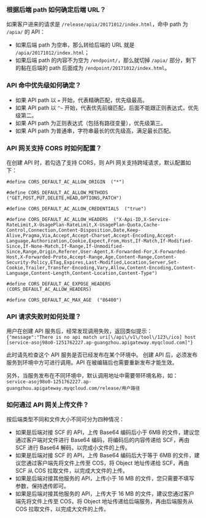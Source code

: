 ### 根据后端 path 如何确定后端 URL？
如果客户进来的请求是 `/release/apia/20171012/index.html`，命中 path 为 `/apia/` 的 API：
- 如果后端 path 为空串，那么转给后端的 URL 就是 `/apia/20171012/index.html`；
- 如果后端 path 的内容不为空为 `/endpoint/`，那么就切掉 `/apia/` 部分，剩下的黏在后端的 path 后面成为 `/endpoint/20171012/index.html`。

### API 命中优先级如何确定？ 
- 如果 API path 以 `=` 开始，代表精确匹配，优先级最高。
- 如果 API path 以 `^~` 开始，代表优先前缀匹配，后面不能跟正则表达式，优先级第二。
- 如果 API path 为正则表达式（包括有路径变量），优先级第三。
- 如果 API path 为普通串，字符串最长的优先级高，满足最长匹配。

### API 网关支持 CORS 时如何配置？
在创建 API 时，若勾选了支持 CORS，则 API 网关支持跨域请求，默认配置如下：

```plaintext
#define CORS_DEFAULT_AC_ALLOW_ORIGIN  ("*")

#define CORS_DEFAULT_AC_ALLOW_METHODS  ("GET,POST,PUT,DELETE,HEAD,OPTIONS,PATCH")

#define CORS_DEFAULT_AC_ALLOW_CREDENTIALS  ("true")

#define CORS_DEFAULT_AC_ALLOW_HEADERS  ("X-Api-ID,X-Service-RateLimit,X-UsagePlan-RateLimit,X-UsagePlan-Quota,Cache-   Control,Connection,Content-Disposition,Date,Keep-Alive,Pragma,Via,Accept,Accept-Charset,Accept-Encoding,Accept-Language,Authorization,Cookie,Expect,From,Host,If-Match,If-Modified-Since,If-None-Match,If-Range,If-Unmodified-Since,Range,Origin,Referer,User-Agent,X-Forwarded-For,X-Forwarded-Host,X-Forwarded-Proto,Accept-Range,Age,Content-Range,Content-Security-Policy,ETag,Expires,Last-Modified,Location,Server,Set-Cookie,Trailer,Transfer-Encoding,Vary,Allow,Content-Encoding,Content-Language,Content-Length,Content-Location,Content-Type")

#define CORS_DEFAULT_AC_EXPOSE_HEADERS  (CORS_DEFAULT_AC_ALLOW_HEADERS)

#define CORS_DEFAULT_AC_MAX_AGE  ("86400")
```

### API 请求失败时如何处理？ 
用户在创建 API 服务后，经常发现调用失败，返回类似提示：
`{"message":"There is no api match uri[\/api\/v1\/tool\/123\/ico] host [service-asoj98o0-1251762227.ap-guangzhou.apigateway.myqcloud.com]"}`

此时请先检查这个 API 服务是否已经发布在某个环境中。
创建 API 后，必须发布服务到环境中方可进行调用。API 在被编辑后也需要重新发布才能生效。

另外，当服务发布在不同环境中，默认调用地址中需要带环境名称，如：
`service-asoj98o0-1251762227.ap-guangzhou.apigateway.myqcloud.com/release/用户路径`

<span id="file"></span>
### 如何通过 API 网关上传文件？
按后端类型不同和文件大小不同可分为四种情况：
- 如果是后端对接 SCF 的 API，上传 Base64 编码后小于 6MB 的文件，建议您通过客户端对文件进行 Base64 编码，将编码后的内容传递给 SCF，再由 SCF 进行 Base64 解码，以完成小文件的上传。
- 如果是后端对接 SCF 的 API，上传 Base64 编码后大于等于 6MB 的文件，建议您通过客户端先将文件上传至 COS，将 Object 地址传递给 SCF，再由 SCF 从 COS 拉取文件，以完成大文件的上传。
- 如果是后端对接其他服务的 API，上传小于 16 MB 的文件，您只需要不填写参数，保持透传即可。
- 如果是后端对接其他服务的 API，上传大于 16 MB 的文件，建议您通过客户端先将文件上传至 COS，将 Object 地址传递给后端服务，再由后端服务从 COS 拉取文件，以完成大文件的上传。
